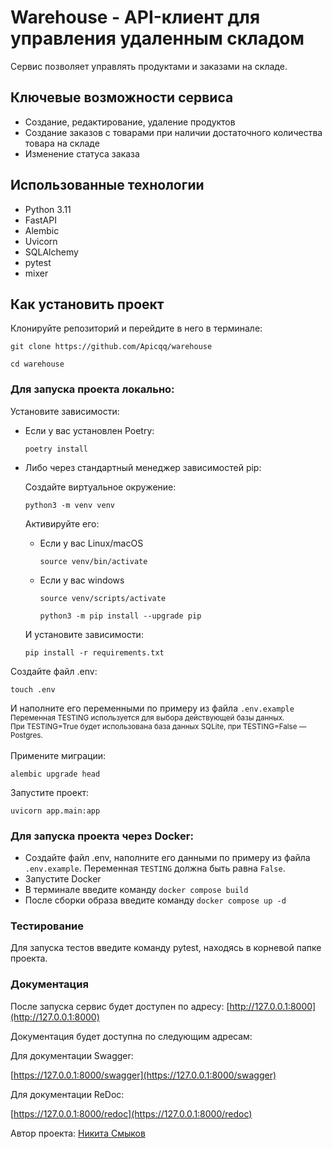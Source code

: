 # Warehouse - API-клиент для управления удаленным складом


Сервис позволяет управлять продуктами и заказами на складе.

## Ключевые возможности сервиса
- Создание, редактирование, удаление продуктов
- Создание заказов с товарами при наличии достаточного количества товара на складе
- Изменение статуса заказа

## Использованные технологии
- Python 3.11
- FastAPI
- Alembic
- Uvicorn
- SQLAlchemy
- pytest
- mixer

## Как установить проект

Клонируйте репозиторий и перейдите в него в терминале:

```
git clone https://github.com/Apicqq/warehouse
```

```
cd warehouse
```
### Для запуска проекта локально:
Установите зависимости: 
* Если у вас установлен Poetry:
    ```
    poetry install
    ```
* Либо через стандартный менеджер зависимостей pip:
    
  Создайте виртуальное окружение:

    ```
    python3 -m venv venv
    ```
  Активируйте его:

    * Если у вас Linux/macOS
    
        ```
        source venv/bin/activate
        ```
    
    * Если у вас windows
    
        ```
        source venv/scripts/activate
        ```
    
        ```
        python3 -m pip install --upgrade pip
        ```
  И установите зависимости:
    ```
    pip install -r requirements.txt
    ```

Создайте файл .env:
```
touch .env
```

И наполните его переменными по примеру из файла `.env.example`
<br>
<sup>Переменная TESTING используется для выбора действующей базы данных.<br> При TESTING=True будет использована база данных SQLite, при TESTING=False — Postgres.</sup>
<br>
<br>
Примените миграции:

```
alembic upgrade head
```

Запустите проект:
```
uvicorn app.main:app
```
### Для запуска проекта через Docker:
- Создайте файл .env, наполните его данными по примеру из файла `.env.example`. Переменная `TESTING` должна быть равна `False`.
- Запустите Docker
- В терминале введите команду `docker compose build`
- После сборки образа введите команду `docker compose up -d`

### Тестирование
Для запуска тестов введите команду pytest, находясь в корневой папке проекта.

### Документация

После запуска сервис будет доступен по адресу: [http://127.0.0.1:8000](http://127.0.0.1:8000)

Документация будет доступна по следующим адресам:

Для документации Swagger:

[https://127.0.0.1:8000/swagger](https://127.0.0.1:8000/swagger)


Для документации ReDoc:

[https://127.0.0.1:8000/redoc](https://127.0.0.1:8000/redoc)


Автор проекта: [Никита Смыков](https://github.com/Apicqq)